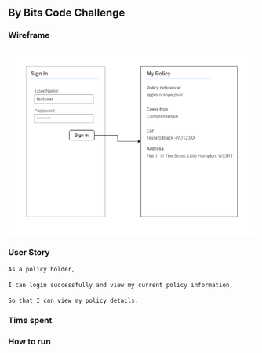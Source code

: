 ## By Bits Code Challenge

### Wireframe

![Wireframe](./readme-img/tech-challange-wireframe.png)


### User Story

```
As a policy holder,

I can login successfully and view my current policy information,

So that I can view my policy details.
```


### Time spent



### How to run

